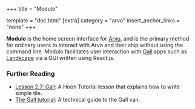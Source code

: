 +++
title = "Modulo"

template = "doc.html"
[extra]
category = "arvo"
insert_anchor_links = "none"
+++

**Modulo** is the home screen interface for [Arvo](../arvo), and is the primary method for ordinary users to interact with Arvo and their ship without using the command line. Modulo facilitates user interaction with [Gall](../gall) apps such as [Landscape](../landscape) via a GUI written using React.js.

### Further Reading

- [Lesson 2.7: Gall](@/docs/tutorials/hoon/hoon-school/gall.md): A Hoon Tutorial lesson that explains how to write simple tile.
- [The Gall tutorial](@/docs/tutorials/arvo/gall.md): A technical guide to the Gall van.
